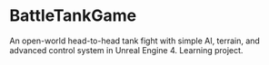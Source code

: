 # BattleTankGame
An open-world head-to-head tank fight with simple AI, terrain, and advanced control system in Unreal Engine 4. Learning project.
